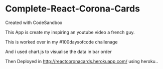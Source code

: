 # Complete-React-Corona-Cards
Created with CodeSandbox

This App is create my inspiring an youtube video a french guy.

This is worked over in my #100daysofcode challenage

And i used chart.js to visualise the data in bar order

Then Deployed in http://reactcoronacards.herokuapp.com/ using heroku..

